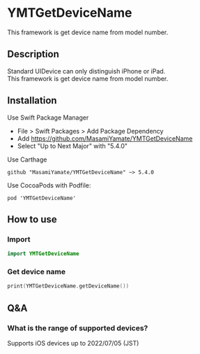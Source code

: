 # YMTGetDeviceName
This framework is get device name from model number.

## Description
Standard UIDevice can only distinguish iPhone or iPad.  
This framework is get device name from model number.

## Installation
Use Swift Package Manager

- File > Swift Packages > Add Package Dependency
- Add https://github.com/MasamiYamate/YMTGetDeviceName
- Select "Up to Next Major" with "5.4.0"

Use Carthage

```
github "MasamiYamate/YMTGetDeviceName" ~> 5.4.0
```

Use CocoaPods with Podfile:

```
pod 'YMTGetDeviceName'
```
## How to use
### Import
```ViewController.swift
import YMTGetDeviceName
```

### Get device name
```ViewController.swift
print(YMTGetDeviceName.getDeviceName())
```

## Q&A
### What is the range of supported devices?
Supports iOS devices up to 2022/07/05 (JST)

